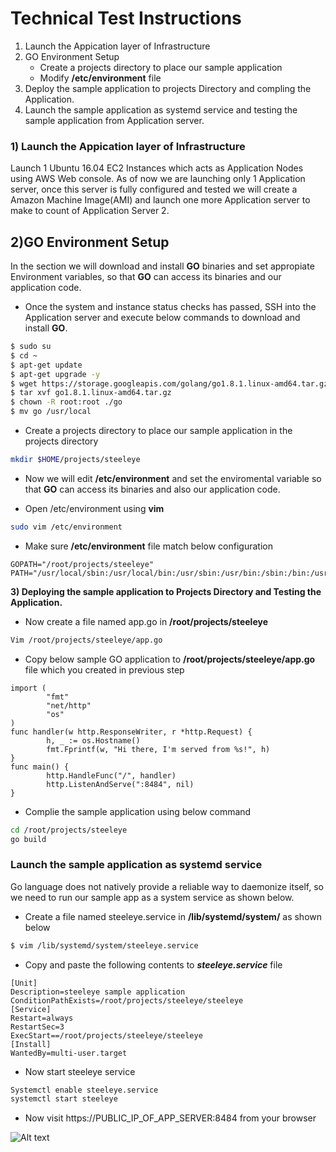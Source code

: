 # Technical Test Instructions
1)  Launch the Appication layer of Infrastructure
2)  GO Environment Setup
    *  Create a projects directory to place our sample application
    *  Modify **/etc/environment** file
3) Deploy the sample application to projects Directory  and compling the Application.
4) Launch the sample application as systemd service and testing the sample application from Application server.

### 1) Launch the Appication layer of Infrastructure
Launch 1 Ubuntu 16.04 EC2 Instances which acts as Application Nodes using AWS Web console. As of now we are launching only 1 Application server, once this server is fully configured and tested we will create a Amazon Machine Image(AMI) and launch one more Application server to make to count of Application Server 2.



## 2)GO Environment Setup
In the section we will download and install **GO** binaries and set appropiate Environment variables, so that **GO** can access its binaries and our application code.
&nbsp;

- Once the system and instance status checks has passed, SSH into the Application server and execute below commands to download and install **GO**.
&nbsp;
``` sh
$ sudo su
$ cd ~
$ apt-get update 
$ apt-get upgrade -y
$ wget https://storage.googleapis.com/golang/go1.8.1.linux-amd64.tar.gz
$ tar xvf go1.8.1.linux-amd64.tar.gz
$ chown -R root:root ./go
$ mv go /usr/local
```

- Create a projects directory to place our sample application in the projects directory
```sh
mkdir $HOME/projects/steeleye
```
- Now we will edit **/etc/environment**   and set the  enviromental variable so that **GO** can access its binaries and also our application code.

- Open /etc/environment using **vim** 
``` sh
sudo vim /etc/environment
```
- Make sure **/etc/environment** file match below configuration
```
GOPATH="/root/projects/steeleye"
PATH="/usr/local/sbin:/usr/local/bin:/usr/sbin:/usr/bin:/sbin:/bin:/usr/games:/usr/local/games:/usr/local/go/bin:$GOPATH/bin"
```
**3) Deploying the sample application to Projects Directory and Testing the Application.**

- Now create a file named app.go in **/root/projects/steeleye**
``` sh
Vim /root/projects/steeleye/app.go
```

- Copy below sample GO application to **/root/projects/steeleye/app.go** file
 which you created in previous step
```
import (
        "fmt"
        "net/http"
        "os"
)
func handler(w http.ResponseWriter, r *http.Request) {
        h, _ := os.Hostname()
        fmt.Fprintf(w, "Hi there, I'm served from %s!", h)
}
func main() {
        http.HandleFunc("/", handler)
        http.ListenAndServe(":8484", nil)
}
```

- Complie the  sample application using below command
```sh 
cd /root/projects/steeleye
go build
```
### Launch the sample application as systemd service

Go language does not natively provide a reliable way to daemonize itself, so we need to run our sample app as a system service as shown below.

- Create a file named steeleye.service in **/lib/systemd/system/**  as shown below
``` sh
$ vim /lib/systemd/system/steeleye.service
```

- Copy and paste the following contents  to ***steeleye.service*** file 

```
[Unit]
Description=steeleye sample application
ConditionPathExists=/root/projects/steeleye/steeleye
[Service]
Restart=always
RestartSec=3
ExecStart==/root/projects/steeleye/steeleye
[Install]
WantedBy=multi-user.target
```

- Now start steeleye service
``` sh
Systemctl enable steeleye.service
systemctl start steeleye
```
- Now visit https://PUBLIC_IP_OF_APP_SERVER:8484 from your browser

![Alt text](https://raw.githubusercontent.com/iamsoman/steel-eye/master/app-server-output.PNG )





 


 

